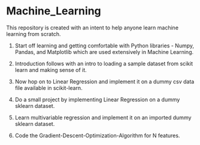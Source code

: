 # Machine_Learning
This repository is created with an intent to help anyone learn machine learning from scratch.

1. Start off learning and getting comfortable with Python libraries - Numpy, Pandas, and Matplotlib which are used extensively in Machine Learning.

2. Introduction follows with an intro to loading a sample dataset from scikit learn and making sense of it.

3. Now hop on to Linear Regression and implement it on a dummy csv data file available in scikit-learn.

4. Do a small project by implementing Linear Regression on a dummy sklearn dataset.

5. Learn multivariable regression and implement it on an imported dummy sklearn dataset.

6. Code the Gradient-Descent-Optimization-Algorithm for N features.
